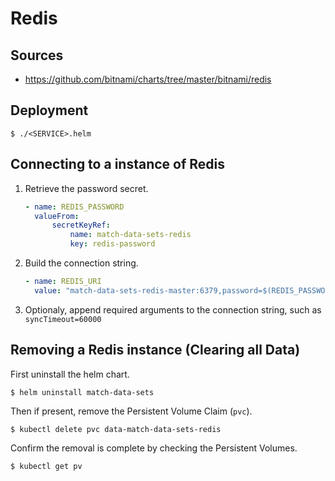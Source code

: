 # Redis

## Sources

- https://github.com/bitnami/charts/tree/master/bitnami/redis

## Deployment

```shell
$ ./<SERVICE>.helm
```

## Connecting to a instance of Redis

1. Retrieve the password secret.

    ```yaml
    - name: REDIS_PASSWORD
      valueFrom:
          secretKeyRef:
              name: match-data-sets-redis
              key: redis-password
    ```

2. Build the connection string.

    ```yaml
    - name: REDIS_URI
      value: "match-data-sets-redis-master:6379,password=$(REDIS_PASSWORD)"
    ```

3. Optionaly, append required arguments to the connection string, such as `syncTimeout=60000`


## Removing a Redis instance (Clearing all Data)

First uninstall the helm chart.

```shell
$ helm uninstall match-data-sets
```

Then if present, remove the Persistent Volume Claim (`pvc`).

```shell
$ kubectl delete pvc data-match-data-sets-redis
```

Confirm the removal is complete by checking the Persistent Volumes.
```shell
$ kubectl get pv
```

